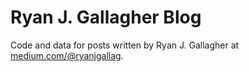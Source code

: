 # Ryan J. Gallagher Blog
Code and data for posts written by Ryan J. Gallagher at [medium.com/@ryanjgallag](https://medium.com/@ryanjgallag).
